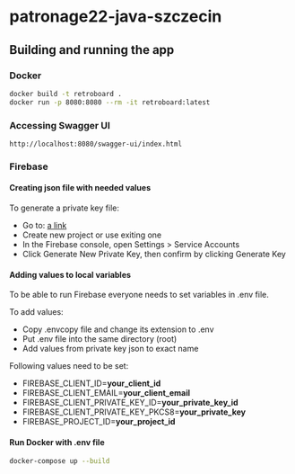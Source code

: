 # patronage22-java-szczecin

## Building and running the app

### Docker 
```bash
docker build -t retroboard .
docker run -p 8080:8080 --rm -it retroboard:latest
```

### Accessing Swagger UI
```
http://localhost:8080/swagger-ui/index.html
```

### Firebase
#### Creating json file with needed values
To generate a private key file: 
- Go to: [a link](https://console.firebase.google.com/u/0/project/_/settings/serviceaccounts/adminsdk)
- Create new project or use exiting one 
- In the Firebase console, open Settings > Service Accounts
- Click Generate New Private Key, then confirm by clicking Generate Key

#### Adding values to local variables
To be able to run Firebase everyone needs to set variables in .env file.

To add values:
- Copy .envcopy file and change its extension to .env 
- Put .env file into the same directory (root)
- Add values from private key json to exact name

Following values need to be set:
- FIREBASE_CLIENT_ID=**your_client_id**
- FIREBASE_CLIENT_EMAIL=**your_client_email**
- FIREBASE_CLIENT_PRIVATE_KEY_ID=**your_private_key_id** 
- FIREBASE_CLIENT_PRIVATE_KEY_PKCS8=**your_private_key** 
- FIREBASE_PROJECT_ID=**your_project_id**

#### Run Docker with .env file
```bash
docker-compose up --build
```